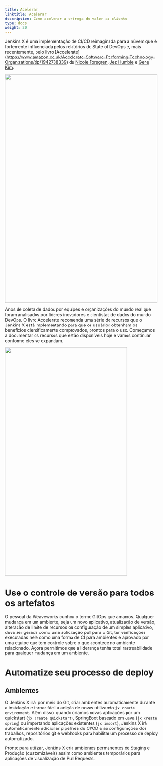 ```yaml
---
title: Acelerar
linktitle: Acelerar
description: Como acelerar a entrega de valor ao cliente
type: docs
weight: 20
---
```


Jenkins X é uma implementação de CI/CD reimaginada para a núvem que é fortemente influenciada pelos relatórios do State of DevOps e, mais recentemente, pelo livro [Accelerate] (https://www.amazon.co.uk/Accelerate-Software-Performing-Technology-Organizations/dp/1942788339) de [Nicole Forsgren](https://twitter.com/nicolefv), [Jez Humble](https://twitter.com/jezhumble) e [Gene Kim](https://twitter.com/RealGeneKim?).

<img src="/images/accelerate.jpg" class="img-thumbnail" width="500" height="750">

Anos de coleta de dados por equipes e organizações do mundo real que foram analisados por líderes inovadores e cientistas de dados do mundo DevOps. O livro Accelerate recomenda uma série de recursos que o Jenkins X está implementando para que os usuários obtenham os benefícios cientificamente comprovados, prontos para o uso. Começamos a documentar os recursos que estão disponíveis hoje e vamos continuar conforme eles se expandam.

<img src="/images/capabilities.png" class="img-thumbnail" width="400" height="750">

# Use o controle de versão para todos os artefatos

O pessoal da Weaveworks cunhou o termo GitOps que amamos. Qualquer mudança em um ambiente, seja um novo aplicativo, atualização de versão, alteração de limite de recursos ou configuração de um simples aplicativo, deve ser gerada como uma solicitação pull para o Git, ter verificações executadas nele como uma forma de CI para ambientes e aprovado por uma equipe que tem controle sobre o que acontece no ambiente relacionado. Agora permitimos que a liderança tenha total rastreabilidade para qualquer mudança em um ambiente.

# Automatize seu processo de deploy

## Ambientes

O Jenkins X irá, por meio do Git, criar ambientes automaticamente durante a instalação e tornar fácil a adição de novas utilizando `jx create environment`. Além disso, quando criamos novas aplicações por um quickstart (`jx create quickstart`), SpringBoot baseado em Java (`jx create spring`) ou importando aplicações existentes (`jx import`), Jenkins X irá automaticamente adicionar pipelines de CI/CD e as configurações dos trabalhos, repositórios git e webhooks para habilitar um processo de deploy automatizado.

Pronto para utilizar, Jenkins X cria ambientes permanentes de Staging e Produção (customizáveis) assim como ambientes temporários para aplicações de visualização de Pull Requests.